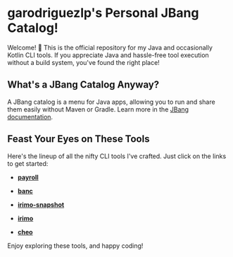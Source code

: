 # garodriguezlp's Personal JBang Catalog!

Welcome! 👋 This is the official repository for my Java and occasionally Kotlin CLI tools. If you appreciate Java and hassle-free
tool execution without a build system, you've found the right place!

## What's a JBang Catalog Anyway?

A JBang catalog is a menu for Java apps, allowing you to run and share them easily without Maven or Gradle. Learn more in the
[JBang documentation](https://www.jbang.dev/documentation/guide/latest/alias_catalogs.html).

## Feast Your Eyes on These Tools

Here's the lineup of all the nifty CLI tools I've crafted. Just click on the links to get started:

- [**payroll**](https://github.com/garodriguezlp/payroll)

- [**banc**](https://github.com/garodriguezlp/banc)

- [**irimo-snapshot**](https://github.com/garodriguezlp/irimo-snapshot)

- [**irimo**](https://github.com/garodriguezlp/irimo)

- [**cheo**](https://github.com/garodriguezlp/cheo)

Enjoy exploring these tools, and happy coding!
